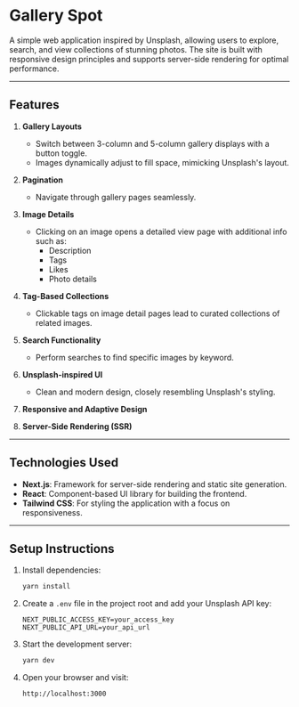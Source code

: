 # Gallery Spot

A simple web application inspired by Unsplash, allowing users to explore, search, and view collections of stunning photos. The site is built with responsive design principles and supports server-side rendering for optimal performance.

---

## **Features**

1. **Gallery Layouts**

   - Switch between 3-column and 5-column gallery displays with a button toggle.
   - Images dynamically adjust to fill space, mimicking Unsplash's layout.

2. **Pagination**

   - Navigate through gallery pages seamlessly.

3. **Image Details**

   - Clicking on an image opens a detailed view page with additional info such as:
     - Description
     - Tags
     - Likes
     - Photo details

4. **Tag-Based Collections**

   - Clickable tags on image detail pages lead to curated collections of related images.

5. **Search Functionality**

   - Perform searches to find specific images by keyword.

6. **Unsplash-inspired UI**

   - Clean and modern design, closely resembling Unsplash's styling.

7. **Responsive and Adaptive Design**

8. **Server-Side Rendering (SSR)**

---

## **Technologies Used**

- **Next.js**: Framework for server-side rendering and static site generation.
- **React**: Component-based UI library for building the frontend.
- **Tailwind CSS**: For styling the application with a focus on responsiveness.

---

## **Setup Instructions**

1. Install dependencies:
   ```bash
   yarn install
   ```
2. Create a `.env` file in the project root and add your Unsplash API key:
   ```plaintext
   NEXT_PUBLIC_ACCESS_KEY=your_access_key
   NEXT_PUBLIC_API_URL=your_api_url
   ```
3. Start the development server:
   ```bash
   yarn dev
   ```
4. Open your browser and visit:
   ```plaintext
   http://localhost:3000
   ```
